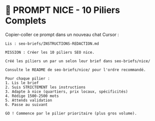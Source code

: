 # 🎯 PROMPT NICE - 10 Piliers Complets

Copier-coller ce prompt dans un nouveau chat Cursor :

```
Lis : seo-briefs/INSTRUCTIONS-REDACTION.md

MISSION : Créer les 10 piliers SEO nice.

Créé les piliers un par un selon leur brief dans seo-briefs/nice/

Consulte le README de seo-briefs/nice/ pour l'ordre recommandé.

Pour chaque pilier :
1. Lis le brief
2. Suis STRICTEMENT les instructions
3. Adapte à nice (quartiers, prix locaux, spécificités)
4. Rédige 1500-2500 mots
5. Attends validation
6. Passe au suivant

GO ! Commence par le pilier prioritaire (plus gros volume).
```
